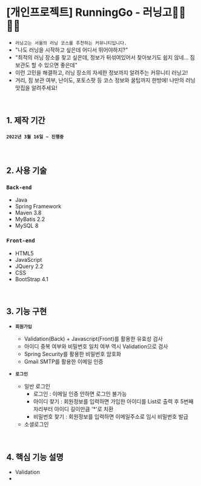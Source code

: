# [개인프로젝트] RunningGo - 러닝고🏃‍♀️🏃‍♂️
- `러닝고는 서울의 러닝 코스를 추천하는 커뮤니티입니다.`
- "나도 러닝을 시작하고 싶은데 어디서 뛰어야하지?"
- "최적의 러닝 장소를 찾고 싶은데, 정보가 뒤섞여있어서 찾아보기도 쉽지 않네... 짐보관도 할 수 있으면 좋은데"
- 이런 고민을 해결하고, 러닝 장소의 자세한 정보까지 알려주는 커뮤니티 러닝고!
- 거리, 짐 보관 여부, 난이도, 포토스팟 등 코스 정보와 꿀팁까지 한방에! 나만의 러닝 맛집을 알려주세요!

<br>

## 1. 제작 기간
#### `2022년 3월 16일 ~ 진행중`

<br>

## 2. 사용 기술
### `Back-end`
- Java
- Spring Framework
- Maven 3.8
- MyBatis 2.2
- MySQL 8

### `Front-end`
  - HTML5
  - JavaScript
  - JQuery 2.2
  - CSS
  - BootStrap 4.1

<br>

## 3. 기능 구현
- <b>`회원가입`</b>
	- Validation(Back) + Javascript(Front)를 활용한 유효성 검사
	- 아이디 중복 여부와 비밀번호 일치 여부 역시 Validation으로 검사
	- Spring Security를 활용한 비밀번호 암호화
	- Gmail SMTP를 활용한 이메일 인증

- <b>`로그인`</b>
	- 일반 로그인
		- 로그인 : 이메일 인증 안하면 로그인 불가능
		- 아이디 찾기 : 회원정보를 입력하면 가입한 아이디를 List로 출력 후 5번째 자리부터 아이디 길이만큼 '*'로 치환
		- 비밀번호 찾기 : 회원정보를 입력하면 이메일주소로 임시 비밀번호 발급
	- 소셜로그인

<br>

## 4. 핵심 기능 설명
- Validation
- 
